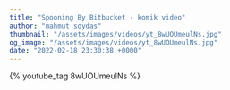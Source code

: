 ```yaml
---
title: "Spooning By Bitbucket - komik video"
author: "mahmut soydas"
thumbnail: "/assets/images/videos/yt_8wUOUmeulNs.jpg"
og_image: "/assets/images/videos/yt_8wUOUmeulNs.jpg"
date: "2022-02-18 23:30:38 +0000"
---
```


{% youtube_tag 8wUOUmeulNs %}
